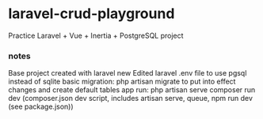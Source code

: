 # laravel-crud-playground
Practice Laravel + Vue + Inertia + PostgreSQL project

### notes
Base project created with laravel new
Edited laravel .env file to use pgsql instead of sqlite
basic migration: php artisan migrate to put into effect changes and create default tables
app run: php artisan serve
composer run dev (composer.json dev script, includes artisan serve, queue, npm run dev (see package.json))